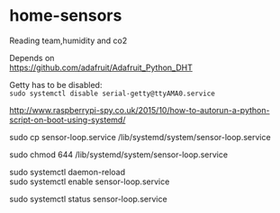 # home-sensors
Reading team,humidity and co2  

Depends on  
https://github.com/adafruit/Adafruit_Python_DHT  


Getty has to be disabled:  
`sudo systemctl disable serial-getty@ttyAMA0.service`  

http://www.raspberrypi-spy.co.uk/2015/10/how-to-autorun-a-python-script-on-boot-using-systemd/  

sudo cp sensor-loop.service /lib/systemd/system/sensor-loop.service  

sudo chmod 644 /lib/systemd/system/sensor-loop.service  

sudo systemctl daemon-reload  
sudo systemctl enable sensor-loop.service  

sudo systemctl status sensor-loop.service  
